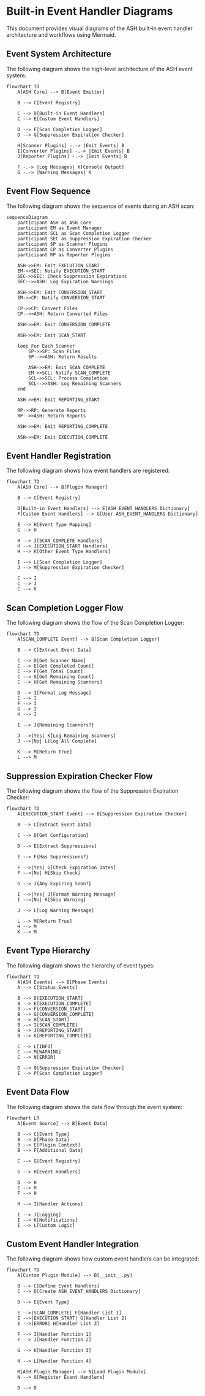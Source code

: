 # Built-in Event Handler Diagrams

This document provides visual diagrams of the ASH built-in event handler architecture and workflows using Mermaid.

## Event System Architecture

The following diagram shows the high-level architecture of the ASH event system:

```mermaid
flowchart TD
    A[ASH Core] --> B[Event Emitter]

    B --> C[Event Registry]

    C --> D[Built-in Event Handlers]
    C --> E[Custom Event Handlers]

    D --> F[Scan Completion Logger]
    D --> G[Suppression Expiration Checker]

    H[Scanner Plugins] -.-> |Emit Events| B
    I[Converter Plugins] -.-> |Emit Events| B
    J[Reporter Plugins] -.-> |Emit Events| B

    F -.-> |Log Messages| K[Console Output]
    G -.-> |Warning Messages| K
```

## Event Flow Sequence

The following diagram shows the sequence of events during an ASH scan:

```mermaid
sequenceDiagram
    participant ASH as ASH Core
    participant EM as Event Manager
    participant SCL as Scan Completion Logger
    participant SEC as Suppression Expiration Checker
    participant SP as Scanner Plugins
    participant CP as Converter Plugins
    participant RP as Reporter Plugins

    ASH->>EM: Emit EXECUTION_START
    EM->>SEC: Notify EXECUTION_START
    SEC->>SEC: Check Suppression Expirations
    SEC-->>ASH: Log Expiration Warnings

    ASH->>EM: Emit CONVERSION_START
    EM->>CP: Notify CONVERSION_START

    CP->>CP: Convert Files
    CP-->>ASH: Return Converted Files

    ASH->>EM: Emit CONVERSION_COMPLETE

    ASH->>EM: Emit SCAN_START

    loop For Each Scanner
        SP->>SP: Scan Files
        SP-->>ASH: Return Results

        ASH->>EM: Emit SCAN_COMPLETE
        EM->>SCL: Notify SCAN_COMPLETE
        SCL->>SCL: Process Completion
        SCL-->>ASH: Log Remaining Scanners
    end

    ASH->>EM: Emit REPORTING_START

    RP->>RP: Generate Reports
    RP-->>ASH: Return Reports

    ASH->>EM: Emit REPORTING_COMPLETE

    ASH->>EM: Emit EXECUTION_COMPLETE
```

## Event Handler Registration

The following diagram shows how event handlers are registered:

```mermaid
flowchart TD
    A[ASH Core] --> B[Plugin Manager]

    B --> C[Event Registry]

    D[Built-in Event Handlers] --> E[ASH_EVENT_HANDLERS Dictionary]
    F[Custom Event Handlers] --> G[User ASH_EVENT_HANDLERS Dictionary]

    E --> H[Event Type Mapping]
    G --> H

    H --> I[SCAN_COMPLETE Handlers]
    H --> J[EXECUTION_START Handlers]
    H --> K[Other Event Type Handlers]

    I --> L[Scan Completion Logger]
    J --> M[Suppression Expiration Checker]

    C --> I
    C --> J
    C --> K
```

## Scan Completion Logger Flow

The following diagram shows the flow of the Scan Completion Logger:

```mermaid
flowchart TD
    A[SCAN_COMPLETE Event] --> B[Scan Completion Logger]

    B --> C[Extract Event Data]

    C --> D[Get Scanner Name]
    C --> E[Get Completed Count]
    C --> F[Get Total Count]
    C --> G[Get Remaining Count]
    C --> H[Get Remaining Scanners]

    D --> I[Format Log Message]
    E --> I
    F --> I
    G --> I
    H --> I

    I --> J{Remaining Scanners?}

    J -->|Yes| K[Log Remaining Scanners]
    J -->|No| L[Log All Complete]

    K --> M[Return True]
    L --> M
```

## Suppression Expiration Checker Flow

The following diagram shows the flow of the Suppression Expiration Checker:

```mermaid
flowchart TD
    A[EXECUTION_START Event] --> B[Suppression Expiration Checker]

    B --> C[Extract Event Data]

    C --> D[Get Configuration]

    D --> E[Extract Suppressions]

    E --> F{Has Suppressions?}

    F -->|Yes| G[Check Expiration Dates]
    F -->|No| H[Skip Check]

    G --> I{Any Expiring Soon?}

    I -->|Yes| J[Format Warning Message]
    I -->|No| K[Skip Warning]

    J --> L[Log Warning Message]

    L --> M[Return True]
    H --> M
    K --> M
```

## Event Type Hierarchy

The following diagram shows the hierarchy of event types:

```mermaid
flowchart TD
    A[ASH Events] --> B[Phase Events]
    A --> C[Status Events]

    B --> D[EXECUTION_START]
    B --> E[EXECUTION_COMPLETE]
    B --> F[CONVERSION_START]
    B --> G[CONVERSION_COMPLETE]
    B --> H[SCAN_START]
    B --> I[SCAN_COMPLETE]
    B --> J[REPORTING_START]
    B --> K[REPORTING_COMPLETE]

    C --> L[INFO]
    C --> M[WARNING]
    C --> N[ERROR]

    D --> O[Suppression Expiration Checker]
    I --> P[Scan Completion Logger]
```

## Event Data Flow

The following diagram shows the data flow through the event system:

```mermaid
flowchart LR
    A[Event Source] --> B[Event Data]

    B --> C[Event Type]
    B --> D[Phase Data]
    B --> E[Plugin Context]
    B --> F[Additional Data]

    C --> G[Event Registry]

    G --> H[Event Handlers]

    D --> H
    E --> H
    F --> H

    H --> I[Handler Actions]

    I --> J[Logging]
    I --> K[Notifications]
    I --> L[Custom Logic]
```

## Custom Event Handler Integration

The following diagram shows how custom event handlers can be integrated:

```mermaid
flowchart TD
    A[Custom Plugin Module] --> B[__init__.py]

    B --> C[Define Event Handlers]
    C --> D[Create ASH_EVENT_HANDLERS Dictionary]

    D --> E{Event Type}

    E -->|SCAN_COMPLETE| F[Handler List 1]
    E -->|EXECUTION_START| G[Handler List 2]
    E -->|ERROR| H[Handler List 3]

    F --> I[Handler Function 1]
    F --> J[Handler Function 2]

    G --> K[Handler Function 3]

    H --> L[Handler Function 4]

    M[ASH Plugin Manager] --> N[Load Plugin Module]
    N --> O[Register Event Handlers]

    D --> O
```